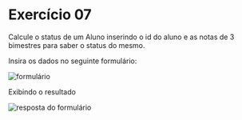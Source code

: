 # Exercício 07
Calcule o status de um Aluno inserindo o id do aluno e as notas de 3 bimestres para saber o status do mesmo.

Insira os dados no seguinte formulário:

<img src="/img/front-end.png" alt="formulário">

Exibindo o resultado

<img src="/img/front-end-res.png" alt="resposta do formulário">
